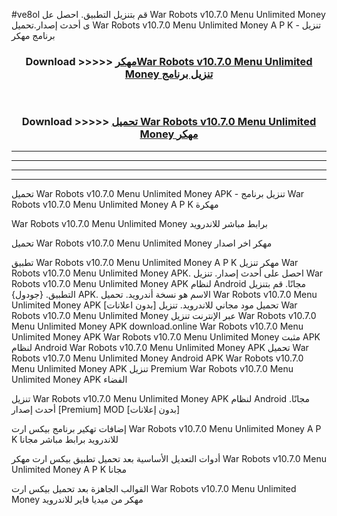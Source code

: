 #ve8ol قم بتنزيل التطبيق. احصل عل War Robots v10.7.0 Menu Unlimited Money  ى أحدث إصدار.تحميل War Robots v10.7.0 Menu Unlimited Money  A P K - تنزيل برنامج مهكر



<div align="center">
<h3>Download >>>>> <a href="https://ar-sites.web.app/?ar= War Robots v10.7.0 Menu Unlimited Money ">مهكرWar Robots v10.7.0 Menu Unlimited Money  تنزيل برنامج</a></h3><br>

<h3>Download >>>>> <a href="https://ar-sites.web.app/?ar= War Robots v10.7.0 Menu Unlimited Money ">تحميل War Robots v10.7.0 Menu Unlimited Money  مهكر</a></h3>
</div>


----------------------------------------------------------

----------------------------------------------------------

----------------------------------------------------------

----------------------------------------------------------


تحميل War Robots v10.7.0 Menu Unlimited Money  APK - تنزيل برنامج War Robots v10.7.0 Menu Unlimited Money  A P K مهكرة

War Robots v10.7.0 Menu Unlimited Money  برابط مباشر للاندرويد

تحميل War Robots v10.7.0 Menu Unlimited Money  مهكر اخر اصدار

تطبيق War Robots v10.7.0 Menu Unlimited Money  A P K مهكر
تنزيل War Robots v10.7.0 Menu Unlimited Money  APK. احصل على أحدث إصدار.
تنزيل War Robots v10.7.0 Menu Unlimited Money  APK لنظام Android مجانًا.
قم بتنزيل التطبيق. {جودول} APK. الاسم هو نسخة أندرويد.
تحميل War Robots v10.7.0 Menu Unlimited Money  APK [بدون اعلانات]
تحميل مود مجاني للاندرويد.
تنزيل War Robots v10.7.0 Menu Unlimited Money  عبر الإنترنت
تنزيل War Robots v10.7.0 Menu Unlimited Money  APK
download.online War Robots v10.7.0 Menu Unlimited Money  APK
War Robots v10.7.0 Menu Unlimited Money  مثبت APK لنظام Android
War Robots v10.7.0 Menu Unlimited Money  APK
تحميل War Robots v10.7.0 Menu Unlimited Money  Android APK
War Robots v10.7.0 Menu Unlimited Money  APK تنزيل Premium
War Robots v10.7.0 Menu Unlimited Money  APK الفضاء

تنزيل War Robots v10.7.0 Menu Unlimited Money  APK لنظام Android مجانًا. أحدث إصدار [Premium] MOD [بدون إعلانات]

إضافات تهكير برنامج بيكس ارت War Robots v10.7.0 Menu Unlimited Money  A P K للاندرويد برابط مباشر مجانا

أدوات التعديل الأساسية بعد تحميل تطبيق بيكس ارت مهكر War Robots v10.7.0 Menu Unlimited Money  A P K مجانا

القوالب الجاهزة بعد تحميل بيكس ارت War Robots v10.7.0 Menu Unlimited Money  مهكر من ميديا فاير للاندرويد



